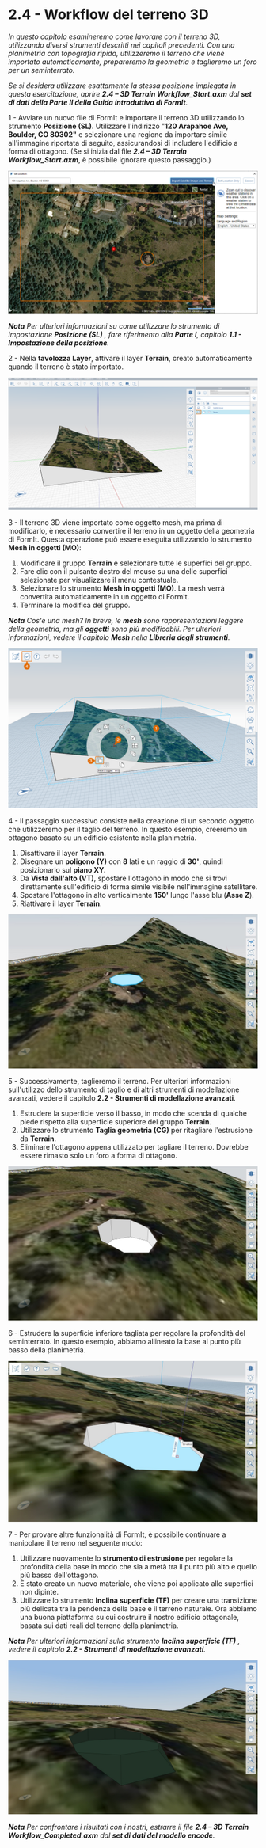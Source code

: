 # 2.4 - Workflow del terreno 3D

_In questo capitolo esamineremo come lavorare con il terreno 3D, utilizzando diversi strumenti descritti nei capitoli precedenti. Con una planimetria con topografia ripida, utilizzeremo il terreno che viene importato automaticamente, prepareremo la geometria e taglieremo un foro per un seminterrato._

_Se si desidera utilizzare esattamente la stessa posizione impiegata in questa esercitazione, aprire_ _**2.4 – 3D Terrain Workflow\_Start.axm**_ _dal_ _**set di dati della Parte II della Guida introduttiva di FormIt**._

1 - Avviare un nuovo file di FormIt e importare il terreno 3D utilizzando lo strumento **Posizione \(SL\)**. Utilizzare l'indirizzo "**120 Arapahoe Ave, Boulder, CO 80302"** e selezionare una regione da importare simile all'immagine riportata di seguito, assicurandosi di includere l'edificio a forma di ottagono. \(Se si inizia dal file _**2.4 – 3D Terrain Workflow\_Start.axm**_, è possibile ignorare questo passaggio.\)

![](../../.gitbook/assets/0%20%2810%29.png)

_**Nota**_ _Per ulteriori informazioni su come utilizzare lo strumento di impostazione_ _**Posizione \(SL\)**_ _, fare riferimento alla **Parte I**, capitolo **1.1 - Impostazione della posizione**._

2 - Nella **tavolozza Layer**, attivare il layer **Terrain**, creato automaticamente quando il terreno è stato importato.

![](../../.gitbook/assets/1_terrain-layer_annotated.png)

3 - Il terreno 3D viene importato come oggetto mesh, ma prima di modificarlo, è necessario convertire il terreno in un oggetto della geometria di FormIt. Questa operazione può essere eseguita utilizzando lo strumento **Mesh in oggetti \(MO\)**:

1. Modificare il gruppo **Terrain** e selezionare tutte le superfici del gruppo.
2. Fare clic con il pulsante destro del mouse su una delle superfici selezionate per visualizzare il menu contestuale.
3. Selezionare lo strumento **Mesh in oggetti \(MO\)**. La mesh verrà convertita automaticamente in un oggetto di FormIt.
4. Terminare la modifica del gruppo.

_**Nota**_ _Cos'è una mesh? In breve, le_ _**mesh**_ _sono rappresentazioni leggere della geometria, ma gli_ _**oggetti**_ _sono più modificabili. Per ulteriori informazioni, vedere il capitolo_ _**Mesh**_ _nella_ _**Libreria degli strumenti**._

![](../../.gitbook/assets/2%20%2814%29.png)

4 - Il passaggio successivo consiste nella creazione di un secondo oggetto che utilizzeremo per il taglio del terreno. In questo esempio, creeremo un ottagono basato su un edificio esistente nella planimetria.

1. Disattivare il layer **Terrain**.
2. Disegnare un **poligono \(Y\)** con **8** lati e un raggio di **30'**, quindi posizionarlo sul **piano XY.**
3. Da **Vista dall'alto \(VT\)**, spostare l'ottagono in modo che si trovi direttamente sull'edificio di forma simile visibile nell'immagine satellitare.
4. Spostare l'ottagono in alto verticalmente **150'** lungo l'asse blu \(**Asse Z**\).
5. Riattivare il layer **Terrain**.

![](../../.gitbook/assets/3.jpeg)

5 - Successivamente, taglieremo il terreno. Per ulteriori informazioni sull'utilizzo dello strumento di taglio e di altri strumenti di modellazione avanzati, vedere il capitolo **2.2 - Strumenti di modellazione avanzati**.

1. Estrudere la superficie verso il basso, in modo che scenda di qualche piede rispetto alla superficie superiore del gruppo **Terrain**.
2. Utilizzare lo strumento **Taglia geometria \(CG\)** per ritagliare l'estrusione da **Terrain**.
3. Eliminare l'ottagono appena utilizzato per tagliare il terreno. Dovrebbe essere rimasto solo un foro a forma di ottagono.

![](../../.gitbook/assets/4%20%281%29.jpeg)

6 - Estrudere la superficie inferiore tagliata per regolare la profondità del seminterrato. In questo esempio, abbiamo allineato la base al punto più basso della planimetria.

![](../../.gitbook/assets/5.jpeg)

7 - Per provare altre funzionalità di FormIt, è possibile continuare a manipolare il terreno nel seguente modo:

1. Utilizzare nuovamente lo **strumento di estrusione** per regolare la profondità della base in modo che sia a metà tra il punto più alto e quello più basso dell'ottagono.
2. È stato creato un nuovo materiale, che viene poi applicato alle superfici non dipinte.
3. Utilizzare lo strumento **Inclina superficie \(TF\)** per creare una transizione più delicata tra la pendenza della base e il terreno naturale. Ora abbiamo una buona piattaforma su cui costruire il nostro edificio ottagonale, basata sui dati reali del terreno della planimetria.

_**Nota**_ _Per ulteriori informazioni sullo strumento_ _**Inclina superficie \(TF\)**_ _, vedere il capitolo_ _**2.2 - Strumenti di modellazione avanzati**._

![](../../.gitbook/assets/6.jpeg)

_**Nota**_ _Per confrontare i risultati con i nostri, estrarre il file_ _**2.4 – 3D Terrain Workflow\_Completed.axm**_ _dal_ _**set di dati del modello encode**._

